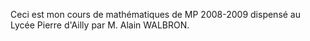 Ceci est mon cours de mathématiques de MP 2008-2009 dispensé au Lycée Pierre d'Ailly par M. Alain WALBRON.
